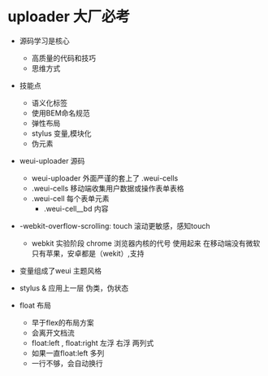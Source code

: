 # uploader 大厂必考


- 源码学习是核心
  - 高质量的代码和技巧
  - 思维方式
- 技能点
  - 语义化标签
  - 使用BEM命名规范
  - 弹性布局
  - stylus  变量,模块化
  - 伪元素
- weui-uploader 源码
  - weui-uploader 外面严谨的套上了  .weui-cells
  - .weui-cells 移动端收集用户数据或操作表单表格
   - .weui-cell 每个表单元素
     - .weui-cell__bd  内容

- -webkit-overflow-scrolling: touch
  滚动更敏感，感知touch
  - webkit  实验阶段
     chrome 浏览器内核的代号  使用起来
     在移动端没有微软    只有苹果，安卓都是（wekit）,支持
- 变量组成了weui 主题风格
- stylus & 应用上一层  伪类，伪状态
- float 布局
  - 早于flex的布局方案
  - 会离开文档流
  - float:left , float:right 左浮  右浮  两列式
  - 如果一直float:left 多列
  - 一行不够，会自动换行
